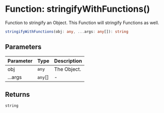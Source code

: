 # Function: stringifyWithFunctions()

Function to stringify an Object. This Function will stringify Functions as well.

```ts
stringifyWithFunctions(obj: any, ...args: any[]): string
```

## Parameters

| Parameter | Type    | Description |
| :-------- | :------ | :---------- |
| obj       | `any`   | The Object. |
| ...args   | `any`[] | -           |

## Returns

`string`
